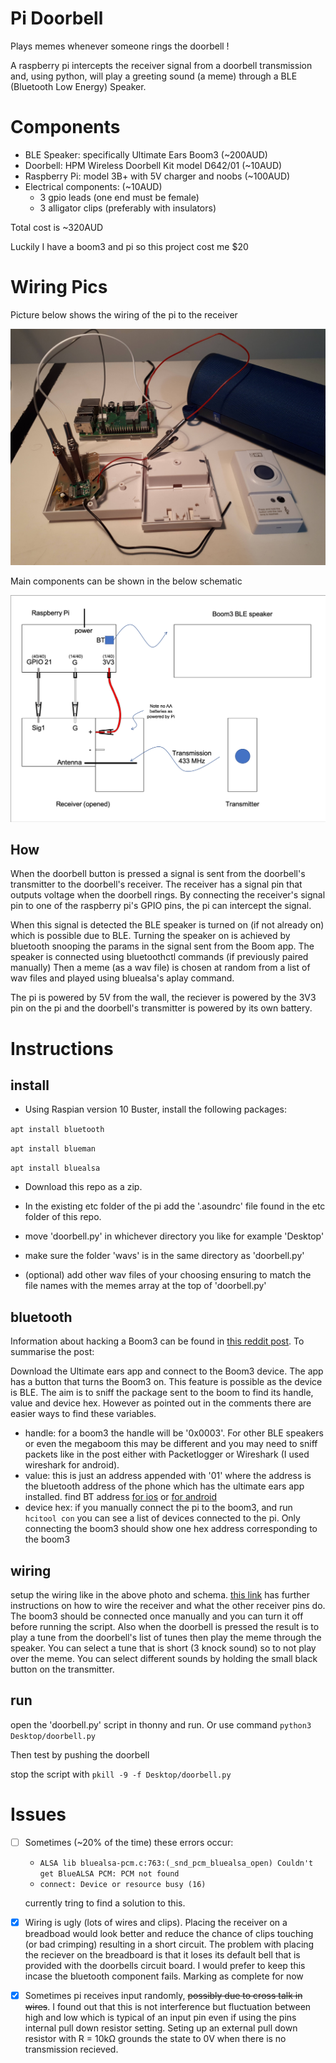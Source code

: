 # Pi Doorbell

Plays memes whenever someone rings the doorbell !

A raspberry pi intercepts the receiver signal from a doorbell transmission
and, using python, will play a greeting sound (a meme) through a BLE (Bluetooth Low Energy) Speaker.

# Components

- BLE Speaker: specifically Ultimate Ears Boom3 (~200AUD)
- Doorbell: HPM Wireless Doorbell Kit model D642/01 (~10AUD)
- Raspberry Pi: model 3B+ with 5V charger and noobs (~100AUD)
- Electrical components: (~10AUD)
  - 3 gpio leads (one end must be female)
  - 3 alligator clips (preferably with insulators)

Total cost is ~320AUD

Luckily I have a boom3 and pi so this project cost me $20

# Wiring Pics
Picture below shows the wiring of the pi to the receiver

![link1](readme_pics/photo_wiring.jpg)

Main components can be shown in the below schematic 

![link2](readme_pics/schematic.png)

## How 

When the doorbell button is pressed a signal is sent from the doorbell's transmitter to the doorbell's receiver. 
The receiver has a signal pin that outputs voltage when the doorbell rings. By connecting the receiver's signal pin to 
one of the raspberry pi's GPIO pins, the pi can intercept the signal. 

When this signal is detected the BLE speaker is turned on (if not already on) which is possible due to BLE. 
Turning the speaker on is achieved by bluetooth snooping the params in the signal sent from the Boom app. 
The speaker is connected using bluetoothctl commands (if previously paired manually)
Then a meme (as a wav file) is chosen at random from a list of wav files and played using bluealsa's aplay command. 

The pi is powered by 5V from the wall, the reciever is powered by the 3V3 pin on the pi and the doorbell's transmitter is powered by its own battery.  

# Instructions

## install

- Using Raspian version 10 Buster, install the following packages:

`apt install bluetooth`

`apt install blueman`

`apt install bluealsa`

- Download this repo as a zip.

- In the existing etc folder of the pi add the '.asoundrc' file found in the etc folder of this repo.
- move 'doorbell.py' in whichever directory you like for example 'Desktop'
- make sure the folder 'wavs' is in the same directory as 'doorbell.py'
- (optional) add other wav files of your choosing ensuring to match the file names with the memes array at the top of 'doorbell.py'

## bluetooth

Information about hacking a Boom3 can be found in [this reddit post](https://www.reddit.com/r/shortcuts/comments/dz9zun/finally_turn_on_ue_boom_bluetooth_speaker/). 
To summarise the post:

Download the Ultimate ears app and connect to the Boom3 device. The app has a button that turns the Boom3 on. This feature is possible as the device is BLE.
The aim is to sniff the package sent to the boom to find its handle, value and device hex. However as pointed out in the comments there are easier ways to find these variables.
 - handle: for a boom3 the handle will be '0x0003'. For other BLE speakers or even the megaboom this may be different and you may need to sniff packets like in the post either with Packetlogger or Wireshark (I used wireshark for android).
 - value: this is just an address appended with '01' where the address is the bluetooth address of the phone which has the ultimate ears app installed. find BT address [for ios](https://www.techwalla.com/articles/how-do-i-find-a-bluetooth-address) or [for android](https://www.technipages.com/android-find-bluetooth-address)
 - device hex: if you manually connect the pi to the boom3, and run `hcitool con` you can see a list of devices connected to the pi. Only connecting the boom3 should show one hex address corresponding to the boom3

## wiring

setup the wiring like in the above photo and schema.
[this link](https://forum.core-electronics.com.au/t/433mhz-remote-control-by-hacking-a-wireless-doorbell-arduino-and-raspberry-pi/7799) has further instructions on how to wire the receiver and what the other receiver pins do.
The boom3 should be connected once manually and you can turn it off before running the script. Also when the doorbell is pressed the result is to play a tune from the doorbell's list of tunes then play the meme through the speaker. You can select a tune that is short (3 knock sound) so to not play over the meme. You can select different sounds by holding the small black button on the transmitter. 

## run

open the 'doorbell.py' script in thonny and run. Or use command
`python3 Desktop/doorbell.py`

Then test by pushing the doorbell

stop the script with
`pkill -9 -f Desktop/doorbell.py`

# Issues
- [ ] Sometimes (~20% of the time) these errors occur:
   - `ALSA lib bluealsa-pcm.c:763:(_snd_pcm_bluealsa_open) Couldn't get BlueALSA PCM: PCM not found`
   - `connect: Device or resource busy (16)`
   
   currently tring to find a solution to this.
- [x] Wiring is ugly (lots of wires and clips). Placing the receiver on a breadboad would look better and reduce the chance of clips touching (or bad crimping) resulting in a short circuit. The problem with placing the reciever on the breadboard is that it loses its default bell that is provided with the doorbells circuit board. I would prefer to keep this incase the bluetooth component fails. Marking as complete for now
- [x] Sometimes pi receives input randomly, ~~possibly due to cross talk in wires~~. I found out that this is not interference but fluctuation between high and low which is typical of an input pin even if using the pins internal pull down resistor setting. Seting up an external pull down resistor with R = 10kΩ grounds the state to 0V when there is no transmission recieved. 
